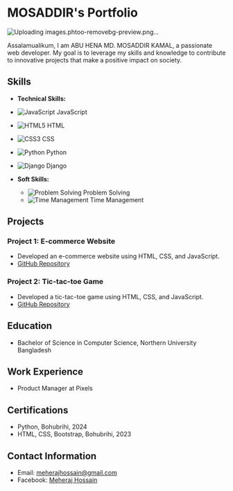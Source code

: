 # MOSADDIR's Portfolio

 ![Uploading images.phtoo-removebg-preview.png…]()

Assalamualikum, I am ABU HENA MD. MOSADDIR KAMAL, a passionate web developer. My goal is to leverage my skills and knowledge to contribute to innovative projects that make a positive impact on society.

## Skills
- **Technical Skills:** 
 - ![JavaScript](https://img.icons8.com/color/48/000000/javascript.png) JavaScript
  - ![HTML5](https://img.icons8.com/color/48/000000/html-5.png) HTML
  - ![CSS3](https://img.icons8.com/color/48/000000/css3.png) CSS
  - ![Python](https://img.icons8.com/color/48/000000/python.png) Python
  - ![Django](https://img.icons8.com/color/48/000000/django.png) Django

- **Soft Skills:** 
  - ![Problem Solving](https://img.icons8.com/fluency/48/000000/problem-solving.png) Problem Solving
  - ![Time Management](https://img.icons8.com/fluency/48/000000/time-management.png) Time Management

## Projects
### Project 1: E-commerce Website
- Developed an e-commerce website using HTML, CSS, and JavaScript.
- [GitHub Repository](https://mhshahiny.github.io/A-shopping-Cart/)

### Project 2: Tic-tac-toe Game
- Developed a tic-tac-toe game using HTML, CSS, and JavaScript.
- [GitHub Repository](https://mhshahiny.github.io/Tic-tac-toe/)

## Education
- Bachelor of Science in Computer Science, Northern University Bangladesh

## Work Experience
- Product Manager at Pixels

## Certifications
- Python, Bohubrihi, 2024
- HTML, CSS, Bootstrap, Bohubrihi, 2023

## Contact Information
- Email: meherajhossain@gmail.com
- Facebook: [Meheraj Hossain](https://www.facebook.com/meheraj.shahin)


